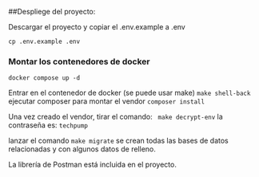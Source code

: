##Despliege del proyecto:

Descargar el proyecto y copiar el .env.example a .env

```cp .env.example .env```

### Montar los contenedores de docker
````docker compose up -d````

Entrar en el contenedor de docker (se puede usar make)
````make shell-back````
ejecutar composer para montar el vendor
````composer install````

Una vez creado el vendor, tirar el comando:
`` make decrypt-env`` la contraseña es: ``techpump``

lanzar el comando ````make migrate```` se crean todas las bases de datos relacionadas y con algunos datos de relleno.

La librería de Postman está incluida en el proyecto.
